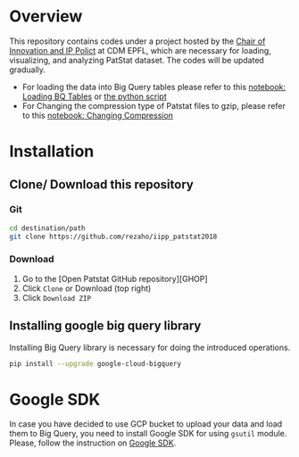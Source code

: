 [iipp]:https://iipp.epfl.ch/
[loading_tables]:https://github.com/rezaho/iipp_patstat2018/blob/master/BigQuery_Script.ipynb
[loading_tables_script]:https://github.com/rezaho/iipp_patstat2018/blob/master/BigQuery_Script.py
[changing_compression]:https://github.com/rezaho/iipp_patstat2018/blob/master/Changing_compression.ipynb
[google_sdk]:https://cloud.google.com/sdk/install


# Overview

This repository contains codes under a project hosted by the [Chair of Innovation and IP Polict][iipp] at CDM EPFL, which are necessary for loading, visualizing, and analyzing PatStat dataset. The codes will be updated gradually.

- For loading the data into Big Query tables please refer to this [notebook: Loading BQ Tables][loading_tables] or [the python script][loading_tables_script]
- For Changing the compression type of Patstat files to gzip, please refer to this [notebook: Changing Compression][changing_compression]


# Installation 

## Clone/ Download this repository

### Git

```bash
cd destination/path
git clone https://github.com/rezaho/iipp_patstat2018
````

### Download

1. Go to the [Open Patstat GitHub repository][GHOP]​
2. Click `Clone` or Download (top right)
3. Click `Download ZIP`

## Installing google big query library
Installing Big Query library is necessary for doing the introduced operations.
```bash
pip install --upgrade google-cloud-bigquery
````
# Google SDK
In case you have decided to use GCP bucket to upload your data and load them to Big Query, you need to install Google SDK for using `gsutil` module. Please, follow the instruction on [Google SDK][google_sdk].

